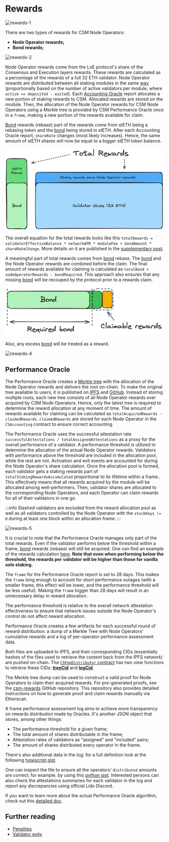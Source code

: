 # Rewards
![rewards-1](../../../static/img/csm/rewards-1.png)

There are two types of rewards for CSM Node Operators:
- **Node Operator rewards;**
- **Bond rewards;**

![rewards-2](../../../static/img/csm/rewards-2.png)

Node Operator rewards come from the LoE protocol's share of the Consensus and Execution layers rewards. These rewards are calculated as a percentage of the rewards of a full 32 ETH validator. Node Operator rewards are distributed between all staking modules in the same [way](/contracts/staking-router#fee-distribution) (proportionally based on the number of active validators per module, where `active == deposited - exited`). Each [Accounting Oracle](/contracts/accounting-oracle.md) report allocates a new portion of staking rewards to CSM. Allocated rewards are stored on the module. Then, the allocation of the Node Operator rewards for CSM Node Operators using a Merkle tree is provided by CSM Performance Oracle once in a `frame`, making a new portion of the rewards available for claim.

[Bond](./join-csm#bond) rewards (rebase) part of the rewards come from stETH being a rebasing token and the [bond](./join-csm#bond) being stored in stETH. After each Accounting Oracle report, `shareRate` changes (most likely increases). Hence, the same amount of stETH shares will now be equal to a bigger stETH token balance.

![rewards-2](../../../static/img/csm/rewards-2-1.png)

The overall equation for the total rewards looks like this `totalRewards = validatorEffectiveBalance * networkAPR * moduleFee + bondAmount * shareRateChange`. More details on it are published in the [supplementary post](https://research.lido.fi/t/bond-and-staking-fee-napkin-math/5999).

A meaningful part of total rewards comes from [bond](./join-csm#bond) rebase. The [bond](./join-csm#bond) and the Node Operator rewards are combined before the claim. The final amount of rewards available for claiming is calculated as `totalBond + nodeOperatorRewards - bondRequired`. This approach also ensures that any missing [bond](./join-csm#bond) will be recouped by the protocol prior to a rewards claim.

![rewards-3](../../../static/img/csm/rewards-3.png)

Also, any excess [bond](./join-csm#bond) will be treated as a reward.

![rewards-4](../../../static/img/csm/rewards-4.png)


## Performance Oracle
The Performance Oracle creates a [Merkle tree](https://en.wikipedia.org/wiki/Merkle_tree) with the allocation of the Node Operator rewards and delivers the root on-chain. To make the original tree available to users, it is published on [IPFS](https://ipfs.tech/) and [GitHub](https://github.com/lidofinance/csm-rewards). Instead of storing multiple roots, each new tree consists of all Node Operator rewards ever acquired by CSM Node Operators. Hence, only the latest tree is required to determine the reward allocation at any moment of time. The amount of rewards available for claiming can be calculated as `totalAcquiredRewards - claimedRewards`. `claimedRewards` are stored for each Node Operator in the `CSAccounting` contract to ensure correct accounting.

The Performance Oracle uses the successful attestation rate `successfulAttestations / totalAssignedAttestations` as a proxy for the overall performance of a validator. A performance threshold is utilized to determine the allocation of the actual Node Operator rewards. Validators with performance above the threshold are included in the allocation pool, while the rest are not. Activation and exit events are accounted for during the Node Operator's share calculation. Once the allocation pool is formed, each validator gets a staking rewards part of `totalStakingRewardsAccumulated` proportional to its lifetime within a frame.. This effectively means that all rewards acquired by the module will be allocated among well-performers. Then, validator shares are allocated to the corresponding Node Operators, and each Operator can claim rewards for all of their validators in one go.

:::info
Slashed validators are excluded from the reward allocation pool as well as all validators controlled by the Node Operator with the `stuckKeys != 0` during at least one block within an allocation frame.
:::

![rewards-5](../../../static/img/csm/rewards-5.png)

It is crucial to note that the Performance Oracle manages only part of the total rewards. Even if the validator performs below the threshold within a frame, [bond](./join-csm#bond) rewards (rebase) will still be acquired. One can find an example of the rewards calculation [here](https://docs.google.com/spreadsheets/d/1hLvuOesPVOYHDqO373bdyiKn4_3UXQF1rATbgTrKhWc/edit?usp=sharing). **Note that even when performing below the threshold, the rewards per validator will be higher than those for vanilla solo staking.**

The `frame` for the Performance Oracle report is set to 28 days. This makes the `frame` long enough to account for short performance outages (with a smaller frame, this effect will be lower, and the performance threshold will be less useful). Making the `frame` bigger than 28 days will result in an unnecessary delay in reward allocation.

The performance threshold is relative to the overall network attestation effectiveness to ensure that network issues outside the Node Operator's control do not affect reward allocation.

Performance Oracle creates a few artifacts for each successful round of reward distribution: a dump of a Merkle Tree with Node Operators' cumulative rewards and a log of per-operator performance assessment data.

Both files are uploaded to IPFS, and their corresponding CIDs (essentially hashes of the files used to retrieve the content back from the IPFS network) are pushed on-chain. The [`CSFeeDistributor` contract](/staking-modules/csm/contracts/CSFeeDistributor.md) has two view functions to retrieve these CIDs: [**treeCid**](/staking-modules/csm/contracts/CSFeeDistributor.md#treecid) and [**logCid**](/staking-modules/csm/contracts/CSFeeDistributor.md#logcid).

The Merkle tree dump can be used to construct a valid proof for Node Operators to claim their acquired rewards. For pre-generated proofs, see the [csm-rewards](https://github.com/lidofinance/csm-rewards) GitHub repository. This repository also provides detailed instructions on how to generate proof and claim rewards manually via Etherscan.

A frame performance assessment log aims to achieve more transparency on rewards distribution made by Oracles. It's another JSON object that stores, among other things:

- The performance threshold for a given frame;
- The total amount of shares distributable in the frame;
- Attestation rates of validators as "assigned" and "included" pairs;
- The amount of shares distributed every operator in the frame.

There's also additional data in the log; for a full definition look at the following [typescript gist](https://gist.github.com/madlabman/33bc63843b633aa114173d7898e5fcce).

One can inspect the file to ensure all the operators' `distributed` amounts are correct; for example, by using this [python gist](https://gist.github.com/madlabman/ce47a5311f004985341c6fcad53dcd0e). Interested persons can also check the attestations summaries for each validator in the log and report any discrepancies using official Lido Discord.

If you want to learn more about the actual Performance Oracle algorithm, check out this [detailed doc](https://hackmd.io/@lido/BJclaWbi6).

## Further reading

- [Penalties](/staking-modules/csm/penalties.md)
- [Validator exits](/staking-modules/csm/validator-exits.md)
